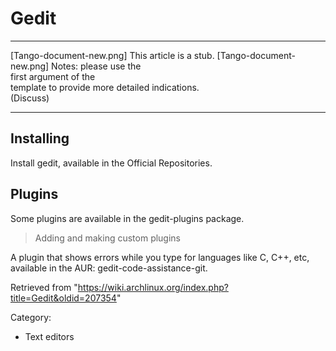 Gedit
=====

  ------------------------ ------------------------ ------------------------
  [Tango-document-new.png] This article is a stub.  [Tango-document-new.png]
                           Notes: please use the    
                           first argument of the    
                           template to provide more 
                           detailed indications.    
                           (Discuss)                
  ------------------------ ------------------------ ------------------------

Installing
----------

Install gedit, available in the Official Repositories.

Plugins
-------

Some plugins are available in the gedit-plugins package.

> Adding and making custom plugins

A plugin that shows errors while you type for languages like C, C++,
etc, available in the AUR: gedit-code-assistance-git.

Retrieved from
"https://wiki.archlinux.org/index.php?title=Gedit&oldid=207354"

Category:

-   Text editors
